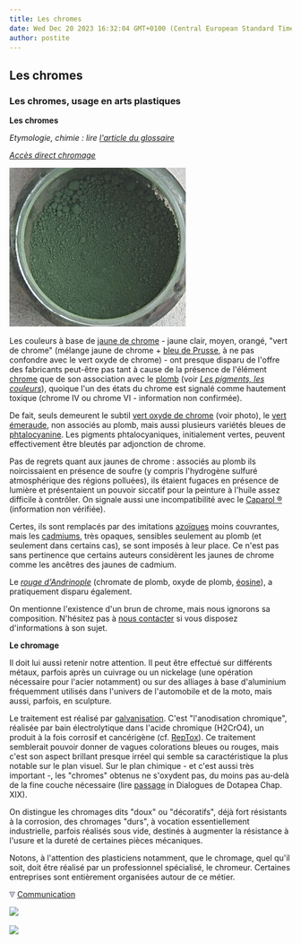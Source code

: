 ```yaml
---
title: Les chromes
date: Wed Dec 20 2023 16:32:04 GMT+0100 (Central European Standard Time)
author: postite
---
```


## Les chromes
### Les chromes, usage en arts plastiques
 **Les chromes**

_Etymologie, chimie : lire [l'article du glossaire](chromegloss.html)_

_[Accès direct chromage](chrome.html#chromage)_

![](images/vertoxydedechrome.jpg)

Les couleurs à base de [jaune de chrome](jaunes.html#lesjaunesdechrome) \- jaune clair, moyen, orangé, "vert de chrome" (mélange jaune de chrome + [bleu de Prusse](bleuschauds.html#lebleudeprusse), à ne pas confondre avec le vert oxyde de chrome) - ont presque disparu de l'offre des fabricants peut-être pas tant à cause de la présence de l'élément [chrome](annexe1.html#cr) que de son association avec le [plomb](plomb.html) (voir _[Les pigments, les couleurs](pigments.html)_), quoique l'un des états du chrome est signalé comme hautement toxique (chrome IV ou chrome VI - information non confirmée).

De fait, seuls demeurent le subtil [vert oxyde de chrome](vertscomplexes.html#loxydedechrome) (voir photo), le [vert émeraude](verts.html#vertemeraudeouviridien), non associés au plomb, mais aussi plusieurs variétés bleues de [phtalocyanine](phtalocyanines.html). Les pigments phtalocyaniques, initialement vertes, peuvent effectivement être bleutés par adjonction de chrome.

Pas de regrets quant aux jaunes de chrome : associés au plomb ils noircissaient en présence de soufre (y compris l'hydrogène sulfuré atmosphérique des régions polluées), ils étaient fugaces en présence de lumière et présentaient un pouvoir siccatif pour la peinture à l'huile assez difficile à contrôler. On signale aussi une incompatibilité avec le [Caparol ®](caparol.html) (information non vérifiée).

Certes, ils sont remplacés par des imitations [azoïques](azoiques.html) moins couvrantes, mais les [cadmiums](cadmiums.html), très opaques, sensibles seulement au plomb (et seulement dans certains cas), se sont imposés à leur place. Ce n'est pas sans pertinence que certains auteurs considèrent les jaunes de chrome comme les ancêtres des jaunes de cadmium.

Le _[rouge d'Andrinople](rouges.html#lerougedandrinople)_ (chromate de plomb, oxyde de plomb, [éosine](eosine.html)), a pratiquement disparu également.

On mentionne l'existence d'un brun de chrome, mais nous ignorons sa composition. N'hésitez pas à [nous contacter](ecrire.html) si vous disposez d'informations à son sujet.

**Le chromage**

Il doit lui aussi retenir notre attention. Il peut être effectué sur différents métaux, parfois après un cuivrage ou un nickelage (une opération nécessaire pour l'acier notamment) ou sur des alliages à base d'aluminium fréquemment utilisés dans l'univers de l'automobile et de la moto, mais aussi, parfois, en sculpture.

Le traitement est réalisé par [galvanisation](galvaniser.html). C'est "l'anodisation chromique", réalisée par bain électrolytique dans l'acide chromique (H2CrO4), un produit à la fois corrosif et cancérigène (cf. [RepTox](liensutiles.html#csst)). Ce traitement semblerait pouvoir donner de vagues colorations bleues ou rouges, mais c'est son aspect brillant presque irréel qui semble sa caractéristique la plus notable sur le plan visuel. Sur le plan chimique - et c'est aussi très important -, les "chromes" obtenus ne s'oxydent pas, du moins pas au-delà de la fine couche nécessaire (lire [passage](chap19oxydationsmetaux.html#oxydationprotectrice) in Dialogues de Dotapea Chap. XIX).

On distingue les chromages dits "doux" ou "décoratifs", déjà fort résistants à la corrosion, des chromages "durs", à vocation essentiellement industrielle, parfois réalisés sous vide, destinés à augmenter la résistance à l'usure et la dureté de certaines pièces mécaniques.

Notons, à l'attention des plasticiens notamment, que le chromage, quel qu'il soit, doit être réalisé par un professionnel spécialisé, le chromeur. Certaines entreprises sont entièrement organisées autour de ce métier.



![](images/flechebas.gif) [Communication](http://www.artrealite.com/annonceurs.htm) 

[![](https://cbonvin.fr/sites/regie.artrealite.com/visuels/campagne1.png)](index-2.html#20131014)

![](https://cbonvin.fr/sites/regie.artrealite.com/visuels/campagne2.png)